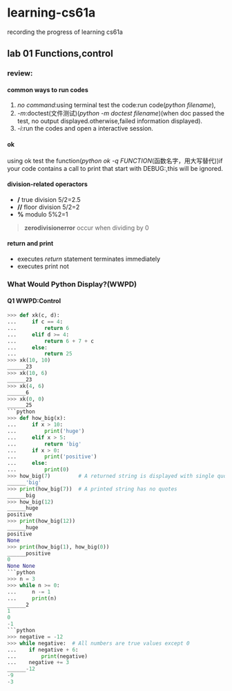 # learning-cs61a
recording the progress of learning cs61a

## lab 01 Functions,control
### review:
#### common ways to run codes
1. *no command*:using terminal test the code:run code(*python filename*),
2. *-m*:doctest(文件测试)(*python -m doctest filename*)(when doc passed the test, no output displayed.otherwise,failed information displayed).
3. *-i*:run the codes and open a interactive session.
#### ok
using ok test the function(*python ok -q FUNCTION*(函数名字，用大写替代))if your code contains a call to print that start with DEBUG:,this will be ignored.
#### division-related operactors
- **/** true division 5/2=2.5
- **//** floor division 5/2=2
- **%** modulo 5%2=1
> **zerodivisionerror** occur when dividing by 0
#### return and print
- executes *return* statement terminates immediately
- executes print not

### What Would Python Display?(WWPD)
#### Q1 WWPD:Control
```python
>>> def xk(c, d):
...     if c == 4:
...         return 6
...     elif d >= 4:
...         return 6 + 7 + c
...     else:
...         return 25
>>> xk(10, 10)
______23
>>> xk(10, 6)
______23
>>> xk(4, 6)
______6
>>> xk(0, 0)
______25
```python
>>> def how_big(x):
...     if x > 10:
...         print('huge')
...     elif x > 5:
...         return 'big'
...     if x > 0:
...         print('positive')
...     else:
...         print(0)
>>> how_big(7)         # A returned string is displayed with single quotes
______'big'
>>> print(how_big(7))  # A printed string has no quotes
______big
>>> how_big(12)
______huge
positive
>>> print(how_big(12))
______huge
positive
None
>>> print(how_big(1), how_big(0))
______positive
0
None None
```python
>>> n = 3
>>> while n >= 0:
...     n -= 1
...     print(n)
______2
1
0
-1
```python
>>> negative = -12
>>> while negative:  # All numbers are true values except 0
...    if negative + 6:
...        print(negative)
...    negative += 3
______-12
-9
-3
